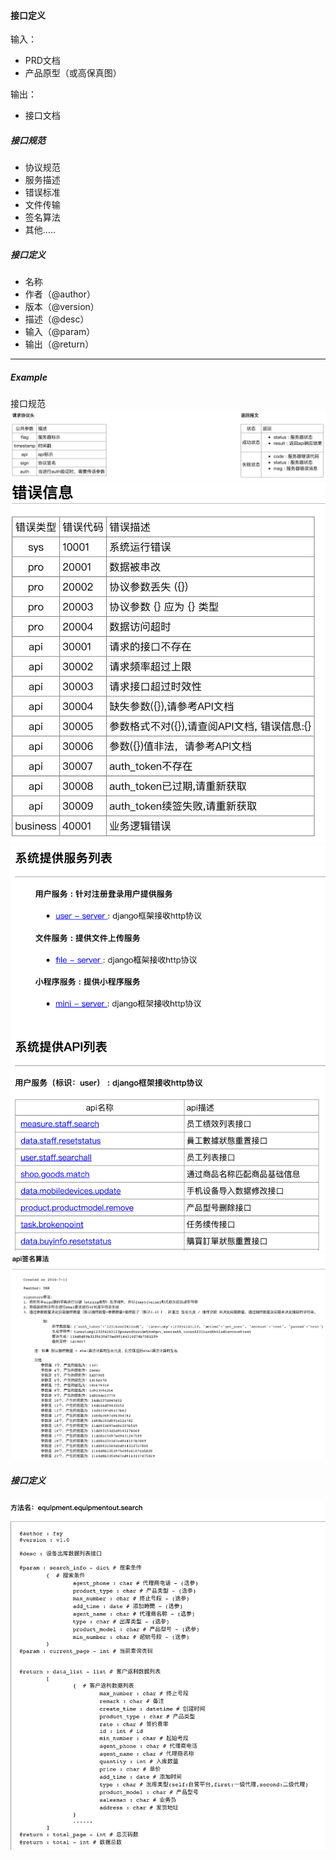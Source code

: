 #### 接口定义

输入：
* PRD文档
* 产品原型（或高保真图）

输出：
* 接口文档

##### 接口规范
* 协议规范
* 服务描述
* 错误标准
* 文件传输
* 签名算法
* 其他.....


##### 接口定义
* 名称
* 作者（@author）
* 版本（@version）
* 描述（@desc）
* 输入（@param）
* 输出（@return）

---
##### Example
接口规范
![](/assets/api_appoint.png)
![](/assets/error_info.png)
![](/assets/server_explain.png)
![](/assets/sign_arithmetic.png)

##### 接口定义
![](/assets/api_example.png)

